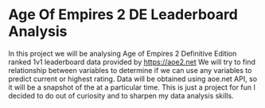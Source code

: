 # Age Of Empires 2 DE Leaderboard Analysis

In this project we will be analysing Age of Empires 2 Definitive Edition ranked 1v1 leaderboard data provided by https://aoe2.net 
We will try to find relationship between variables to determine if we can use any variables to predict current or highest rating. 
Data will be obtained using aoe.net API, so it will be a snapshot of the at a particular time. 
This is just a project for fun I decided to do out of curiosity and to sharpen my data analysis skills. 
